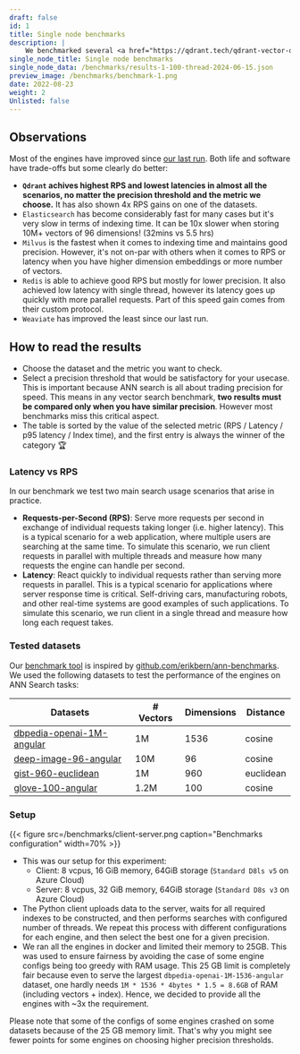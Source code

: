 ```yaml
---
draft: false
id: 1
title: Single node benchmarks
description: |
    We benchmarked several <a href="https://qdrant.tech/qdrant-vector-database/">vector databases</a> using various configurations of them on different datasets to check how the results may vary. Those datasets may have different vector dimensionality but also vary in terms of the distance function being used. We also tried to capture the difference we can expect while using some different configuration parameters, for both the engine itself and the search operation separately. </br> </br> <b> Updated: January/June 2024 </b>
single_node_title: Single node benchmarks
single_node_data: /benchmarks/results-1-100-thread-2024-06-15.json
preview_image: /benchmarks/benchmark-1.png
date: 2022-08-23
weight: 2
Unlisted: false
---
```



## Observations

Most of the engines have improved since [our last run](/benchmarks/single-node-speed-benchmark-2022/). Both life and software have trade-offs but some clearly do better:

* **`Qdrant` achives highest RPS and lowest latencies in almost all the scenarios, no matter the precision threshold and the metric we choose.** It has also shown 4x RPS gains on one of the datasets.
* `Elasticsearch` has become considerably fast for many cases but it's very slow in terms of indexing time. It can be 10x slower when storing 10M+ vectors of 96 dimensions! (32mins vs 5.5 hrs)
* `Milvus` is the fastest when it comes to indexing time and maintains good precision. However, it's not on-par with others when it comes to RPS or latency when you have higher dimension embeddings or more number of vectors.
* `Redis` is able to achieve good RPS but mostly for lower precision. It also achieved low latency with single thread, however its latency goes up quickly with more parallel requests. Part of this speed gain comes from their custom protocol.
* `Weaviate` has improved the least since our last run.

## How to read the results

- Choose the dataset and the metric you want to check.
- Select a precision threshold that would be satisfactory for your usecase. This is important because ANN search is all about trading precision for speed. This means in any vector search benchmark, **two results must be compared only when you have similar precision**. However most benchmarks miss this critical aspect.
- The table is sorted by the value of the selected metric (RPS / Latency / p95 latency / Index time), and the first entry is always the winner of the category 🏆

### Latency vs RPS

In our benchmark we test two main search usage scenarios that arise in practice.

- **Requests-per-Second (RPS)**: Serve more requests per second in exchange of individual requests taking longer (i.e. higher latency). This is a typical scenario for a web application, where multiple users are searching at the same time.
To simulate this scenario, we run client requests in parallel with multiple threads and measure how many requests the engine can handle per second.
- **Latency**: React quickly to individual requests rather than serving more requests in parallel. This is a typical scenario for applications where server response time is critical. Self-driving cars, manufacturing robots, and other real-time systems are good examples of such applications.
To simulate this scenario, we run client in a single thread and measure how long each request takes.


### Tested datasets

Our [benchmark tool](https://github.com/qdrant/vector-db-benchmark) is inspired by [github.com/erikbern/ann-benchmarks](https://github.com/erikbern/ann-benchmarks/). We used the following datasets to test the performance of the engines on ANN Search tasks:

<div class="table-responsive">

| Datasets                                                                                          | # Vectors | Dimensions | Distance          |
|---------------------------------------------------------------------------------------------------|-----------|------------|-------------------|
| [dbpedia-openai-1M-angular](https://huggingface.co/datasets/KShivendu/dbpedia-entities-openai-1M) |  1M  | 1536       | cosine            |
| [deep-image-96-angular](http://sites.skoltech.ru/compvision/noimi/)                               |  10M | 96         | cosine            |
| [gist-960-euclidean](http://corpus-texmex.irisa.fr/)                                              |  1M  | 960        | euclidean         |
| [glove-100-angular](https://nlp.stanford.edu/projects/glove/)                                     | 1.2M | 100        | cosine            |

</div>

### Setup

{{< figure src=/benchmarks/client-server.png caption="Benchmarks configuration" width=70% >}}


- This was our setup for this experiment:
    - Client: 8 vcpus, 16 GiB memory, 64GiB storage (`Standard D8ls v5` on Azure Cloud)
    - Server: 8 vcpus, 32 GiB memory, 64GiB storage (`Standard D8s v3` on Azure Cloud)
- The Python client uploads data to the server, waits for all required indexes to be constructed, and then performs searches with configured number of threads. We repeat this process with different configurations for each engine, and then select the best one for a given precision.
- We ran all the engines in docker and limited their memory to 25GB. This was used to ensure fairness by avoiding the case of some engine configs being too greedy with RAM usage. This 25 GB limit is completely fair because even to serve the largest `dbpedia-openai-1M-1536-angular` dataset, one hardly needs `1M * 1536 * 4bytes * 1.5 = 8.6GB` of RAM (including vectors + index). Hence, we decided to provide all the engines with ~3x the requirement.

Please note that some of the configs of some engines crashed on some datasets because of the 25 GB memory limit.  That's why you might see fewer points for some engines on choosing higher precision thresholds.

